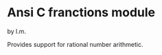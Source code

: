 Ansi C franctions module
====================================================================
by l.m.

Provides support for rational number arithmetic.

